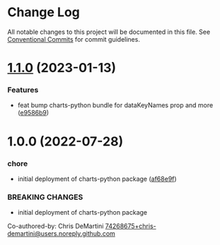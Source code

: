# Change Log

All notable changes to this project will be documented in this file.
See [Conventional Commits](https://conventionalcommits.org) for commit guidelines.

# [1.1.0](https://github.com/visa/visa-chart-components/compare/@visa/charts-python@1.0.0...@visa/charts-python@1.1.0) (2023-01-13)

### Features

- feat bump charts-python bundle for dataKeyNames prop and more ([e9586b9](https://github.com/visa/visa-chart-components/commit/e9586b9ad6412b3b7563f197a7a40e136fa8de99))

# 1.0.0 (2022-07-28)

### chore

- initial deployment of charts-python package ([af68e9f](https://github.com/visa/visa-chart-components/commit/af68e9fc88253bb4c40391ae6b78441aca570e76))

### BREAKING CHANGES

- initial deployment of charts-python package

Co-authored-by: Chris DeMartini <74268675+chris-demartini@users.noreply.github.com>
